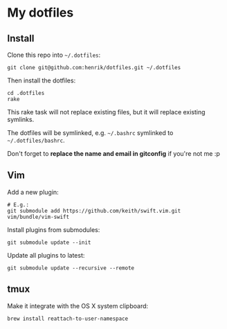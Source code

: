 # My dotfiles

## Install

Clone this repo into `~/.dotfiles`:

    git clone git@github.com:henrik/dotfiles.git ~/.dotfiles

Then install the dotfiles:

    cd .dotfiles
    rake

This rake task will not replace existing files, but it will replace existing symlinks.

The dotfiles will be symlinked, e.g. `~/.bashrc` symlinked to `~/.dotfiles/bashrc`.

Don't forget to **replace the name and email in gitconfig** if you're not me :p


## Vim

Add a new plugin:

    # E.g.:
    git submodule add https://github.com/keith/swift.vim.git vim/bundle/vim-swift

Install plugins from submodules:

    git submodule update --init

Update all plugins to latest:

    git submodule update --recursive --remote


## tmux

Make it integrate with the OS X system clipboard:

    brew install reattach-to-user-namespace
